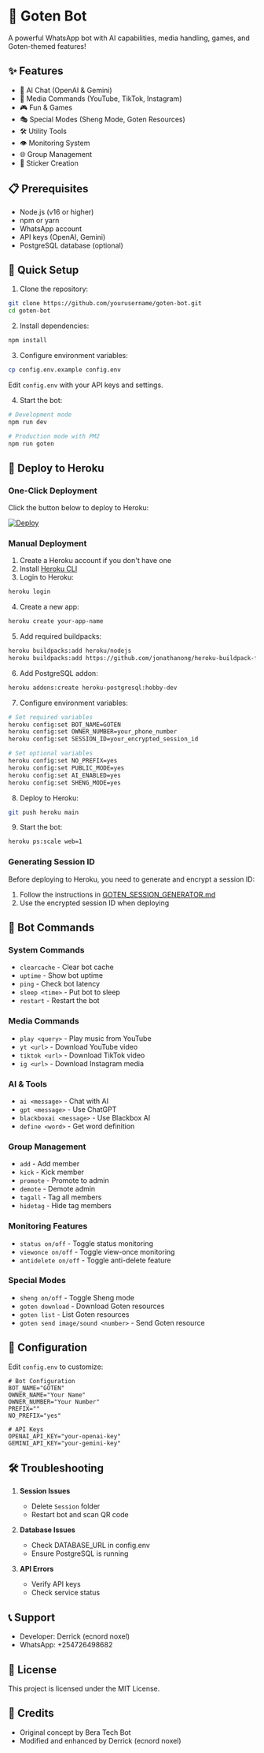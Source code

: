 # 🐉 Goten Bot

A powerful WhatsApp bot with AI capabilities, media handling, games, and Goten-themed features!

## ✨ Features

- 🤖 AI Chat (OpenAI & Gemini)
- 🎵 Media Commands (YouTube, TikTok, Instagram)
- 🎮 Fun & Games
- 🎭 Special Modes (Sheng Mode, Goten Resources)
- 🛠️ Utility Tools
- 👁️ Monitoring System
- 🌐 Group Management
- 🎨 Sticker Creation

## 📋 Prerequisites

- Node.js (v16 or higher)
- npm or yarn
- WhatsApp account
- API keys (OpenAI, Gemini)
- PostgreSQL database (optional)

## 🚀 Quick Setup

1. Clone the repository:
```bash
git clone https://github.com/yourusername/goten-bot.git
cd goten-bot
```

2. Install dependencies:
```bash
npm install
```

3. Configure environment variables:
```bash
cp config.env.example config.env
```
Edit `config.env` with your API keys and settings.

4. Start the bot:
```bash
# Development mode
npm run dev

# Production mode with PM2
npm run goten
```

## 📱 Deploy to Heroku

### One-Click Deployment

Click the button below to deploy to Heroku:

[![Deploy](https://www.herokucdn.com/deploy/button.svg)](https://heroku.com/deploy?template=https://github.com/yourusername/GOTEN)

### Manual Deployment

1. Create a Heroku account if you don't have one
2. Install [Heroku CLI](https://devcenter.heroku.com/articles/heroku-cli)
3. Login to Heroku:
```bash
heroku login
```

4. Create a new app:
```bash
heroku create your-app-name
```

5. Add required buildpacks:
```bash
heroku buildpacks:add heroku/nodejs
heroku buildpacks:add https://github.com/jonathanong/heroku-buildpack-ffmpeg-latest
```

6. Add PostgreSQL addon:
```bash
heroku addons:create heroku-postgresql:hobby-dev
```

7. Configure environment variables:
```bash
# Set required variables
heroku config:set BOT_NAME=GOTEN
heroku config:set OWNER_NUMBER=your_phone_number
heroku config:set SESSION_ID=your_encrypted_session_id

# Set optional variables
heroku config:set NO_PREFIX=yes
heroku config:set PUBLIC_MODE=yes
heroku config:set AI_ENABLED=yes
heroku config:set SHENG_MODE=yes
```

8. Deploy to Heroku:
```bash
git push heroku main
```

9. Start the bot:
```bash
heroku ps:scale web=1
```

### Generating Session ID

Before deploying to Heroku, you need to generate and encrypt a session ID:

1. Follow the instructions in [GOTEN_SESSION_GENERATOR.md](GOTEN_SESSION_GENERATOR.md)
2. Use the encrypted session ID when deploying

## 🤖 Bot Commands

### System Commands
- `clearcache` - Clear bot cache
- `uptime` - Show bot uptime
- `ping` - Check bot latency
- `sleep <time>` - Put bot to sleep
- `restart` - Restart the bot

### Media Commands
- `play <query>` - Play music from YouTube
- `yt <url>` - Download YouTube video
- `tiktok <url>` - Download TikTok video
- `ig <url>` - Download Instagram media

### AI & Tools
- `ai <message>` - Chat with AI
- `gpt <message>` - Use ChatGPT
- `blackboxai <message>` - Use Blackbox AI
- `define <word>` - Get word definition

### Group Management
- `add` - Add member
- `kick` - Kick member
- `promote` - Promote to admin
- `demote` - Demote admin
- `tagall` - Tag all members
- `hidetag` - Hide tag members

### Monitoring Features
- `status on/off` - Toggle status monitoring
- `viewonce on/off` - Toggle view-once monitoring
- `antidelete on/off` - Toggle anti-delete feature

### Special Modes
- `sheng on/off` - Toggle Sheng mode
- `goten download` - Download Goten resources
- `goten list` - List Goten resources
- `goten send image/sound <number>` - Send Goten resource

## 🔧 Configuration

Edit `config.env` to customize:

```env
# Bot Configuration
BOT_NAME="GOTEN"
OWNER_NAME="Your Name"
OWNER_NUMBER="Your Number"
PREFIX=""
NO_PREFIX="yes"

# API Keys
OPENAI_API_KEY="your-openai-key"
GEMINI_API_KEY="your-gemini-key"
```

## 🛠️ Troubleshooting

1. **Session Issues**
   - Delete `Session` folder
   - Restart bot and scan QR code

2. **Database Issues**
   - Check DATABASE_URL in config.env
   - Ensure PostgreSQL is running

3. **API Errors**
   - Verify API keys
   - Check service status

## 📞 Support

- Developer: Derrick (ecnord noxel)
- WhatsApp: +254726498682

## 📝 License

This project is licensed under the MIT License.

## 🙏 Credits

- Original concept by Bera Tech Bot
- Modified and enhanced by Derrick (ecnord noxel) 